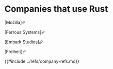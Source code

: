 # Companies that use Rust

[Mozilla]⮳

[Ferrous Systems]⮳

[Embark Studios]⮳

[Freiheit]⮳

{{#include ../refs/company-refs.md}}
